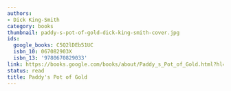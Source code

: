```yaml
---
authors:
- Dick King-Smith
category: books
thumbnail: paddy-s-pot-of-gold-dick-king-smith-cover.jpg
ids:
  google_books: C5Q2lDEb51UC
  isbn_10: 067082903X
  isbn_13: '9780670829033'
link: https://books.google.com/books/about/Paddy_s_Pot_of_Gold.html?hl=&id=C5Q2lDEb51UC
status: read
title: Paddy's Pot of Gold
---
```

